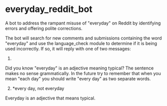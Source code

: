 # everyday_reddit_bot
A bot to address the rampant misuse of "everyday" on Reddit by identifying errors and offering polite corrections.

The bot will search for new comments and submissions containing the word "everyday" and use the language_check module to determine if it is being used incorrectly.  If so, it will reply with one of two messages:

1. <quoted sentence>

Did you know "everyday" is an adjective meaning typical? The sentence makes no sense grammatically. In the future try to remember that when you mean "each day" you should write "every day" as two separate words.

2. *every day, not everyday

Everyday is an adjective that means typical.
